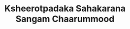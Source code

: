 ---
title: "Ksheerotpadaka Sahakarana Sangam  Chaarummood"
url: /nooranad/ksheerotpadaka-sahakarana-sangam-chaarummood/
shop: Milch
---